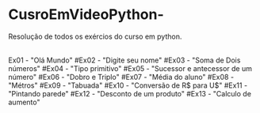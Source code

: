 # CusroEmVideoPython-

Resolução de todos os exércios do curso em python.

<br>Ex01  - "Olá Mundo"
#Ex02  - "Digite seu nome"
#Ex03  - "Soma de Dois números"
#Ex04  - "Tipo primitivo"
#Ex05  - "Sucessor e antecessor de um número"
#Ex06  - "Dobro e Triplo"
#Ex07  - "Média do aluno"
#Ex08  - "Métros"
#Ex09  - "Tabuada"
#Ex10  - "Conversão de R$ para U$"
#Ex11  - "Pintando parede"
#Ex12  - "Desconto de um produto"
#Ex13  - "Calculo de aumento"
